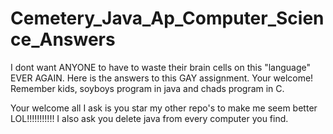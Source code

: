 # Cemetery_Java_Ap_Computer_Science_Answers
I dont want ANYONE to have to waste their brain cells on this "language" EVER AGAIN. Here is the answers to this GAY assignment. Your welcome! Remember kids, soyboys program in java and chads program in C. 

Your welcome all I ask is you star my other repo's to make me seem better LOL!!!!!!!!!!!
I also ask you delete java from every computer you find.
